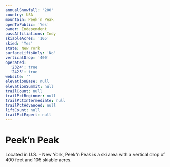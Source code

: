 ```yaml
---
annualSnowfall: '200'
country: USA
mountain: Peek’n Peak
openToPublic: 'Yes'
owner: Independent
passAffiliations: Indy
skiableAcres: '105'
skied: 'Yes'
state: New York
surfaceLiftsOnly: 'No'
verticalDrop: '400'
operated:
  '2324': true
  '2425': true
website: ''
elevationBase: null
elevationSummit: null
trailCount: null
trailPctBeginner: null
trailPctIntermediate: null
trailPctAdvanced: null
liftCount: null
trailPctExpert: null
---
```



# Peek’n Peak

Located in U.S. - New York, Peek’n Peak is a ski area with a vertical drop of 400 feet and 105 skiable acres.
